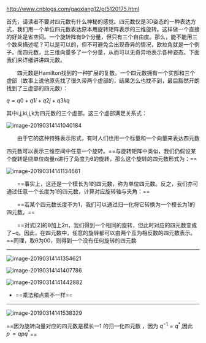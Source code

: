 http://www.cnblogs.com/gaoxiang12/p/5120175.html

首先，请读者不要对四元数有什么神秘的感觉。四元数仅是3D姿态的一种表达方式，我们用一个单位四元数表达原本用旋转矩阵表示的三维旋转。这样做一个直接的好处是省空间。一个旋转阵有9个分量，但只有三个自由度。那么，能不能用三个数来描述呢？可以是可以的，但不可避免会出现奇异的情况，欧拉角就是一个例子。而四元数，比三维向量多了一个分量，从而可以无奇异地表示各种姿态。下面我们来详细讲讲四元数。

　　四元数是Hamilton找到的一种扩展的复数。一个四元数拥有一个实部和三个虚部（故事上说他原先找了很久带两个虚部的，结果怎么也找不到，最后豁然开朗找到了三虚部的四元数）：
　　

$q=q0+q1i+q2j+q3kq$



其中i,j,ki,j,k为四元数的三个虚部。这三个虚部满足关系式：

![image-20190314141040184](/Users/test/Downloads/7-TestCode/__notebook/Quaternions/image-20190314141040184-2543840.png)



　　由于它的这种特殊表示形式，有时人们也用一个标量和一个向量来表达四元数

四元数可以表示三维空间中任意一个旋转。==与旋转矩阵中类似，我们仍假设某个旋转是绕单位向量n进行了角度为θ的旋转，那么这个旋转的四元数形式为：==

![image-20190314141134681](/Users/test/Downloads/7-TestCode/__notebook/Quaternions/image-20190314141134681-2543894.png)

　　==事实上，这还是一个模长为1的四元数，称为单位四元数。反之，我们亦可通过任意一个长度为1的四元数，计算对应旋转轴与夹角：==

　　==若某个四元数长度不为1，我们可以通过归一化将它转换为一个模长为1的四元数。==

　　==对式[2]的θ加上2π，我们得到一个相同的旋转，但此时对应的四元数变成了−q。因此，在四元数中，任意的旋转都可以由两个互为相反数的四元数表示。==同理，取θ为00，则得到一个没有任何旋转的四元数

----

![image-20190314141354621](/Users/test/Downloads/7-TestCode/__notebook/Quaternions/image-20190314141354621-2544034.png)

![image-20190314141407786](/Users/test/Downloads/7-TestCode/__notebook/Quaternions/image-20190314141407786-2544047.png)

![image-20190314141442882](/Users/test/Downloads/7-TestCode/__notebook/Quaternions/image-20190314141442882-2544082.png)

- ==乘法和点乘不一样==

-----

![image-20190314141538329](/Users/test/Downloads/7-TestCode/__notebook/Quaternions/image-20190314141538329-2544138.png)

==因为旋转向量对应的四元数是模长一1 的归一化四元数 ，因为 $q^{-1} = q^*$,因此  $p^{'} = qpq^*$==

